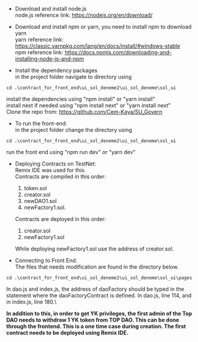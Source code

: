 - Download and install node.js\
  node.js reference link: https://nodejs.org/en/download/

- Download and install npm or yarn, you need to install npm to download yarn\
  yarn reference link: https://classic.yarnpkg.com/lang/en/docs/install/#windows-stable \
  npm reference link: https://docs.npmjs.com/downloading-and-installing-node-js-and-npm

- Install the dependency packages\
  in the project folder navigate to directory using

```
cd .\contract_for_front_end\ui_sol_deneme2\ui_sol_deneme\sol_ui
```

install the dependencies using "npm install" or "yarn install"\
install next if needed using "npm install next" or "yarn install next"\
Clone the repo from: https://github.com/Cem-Kaya/SU_Govern

- To run the front-end:\
  in the project folder change the directory using

```
cd .\contract_for_front_end\ui_sol_deneme2\ui_sol_deneme\sol_ui
```

run the front end using "npm run dev" or "yarn dev"

- Deploying Contracts on TestNet:\
  Remix IDE was used for this.\
  Contracts are compiled in this order:

  1. token.sol
  2. creator.sol
  3. newDAO1.sol
  4. newFactory1.sol.

  Contracts are deployed in this order:

  1. creator.sol
  2. newFactory1.sol

  While deploying newFactory1.sol use the address of creator.sol.

- Connecting to Front End:\
  The files that needs modification are found in the directory below.

```
cd .\contract_for_front_end\ui_sol_deneme2\ui_sol_deneme\sol_ui\pages
```

In dao.js and index.js, the address of daoFactory should be typed in the statement where the daoFactoryContract is defined. In dao.js, line 114, and in index.js, line 180.\

**In addition to this, in order to get YK privileges, the first admin of the Top DAO needs to withdraw 1 YK token from TOP DAO. This can be done through the frontend. This is a one time case during creation. The first contract needs to be deployed using Remix IDE.**
